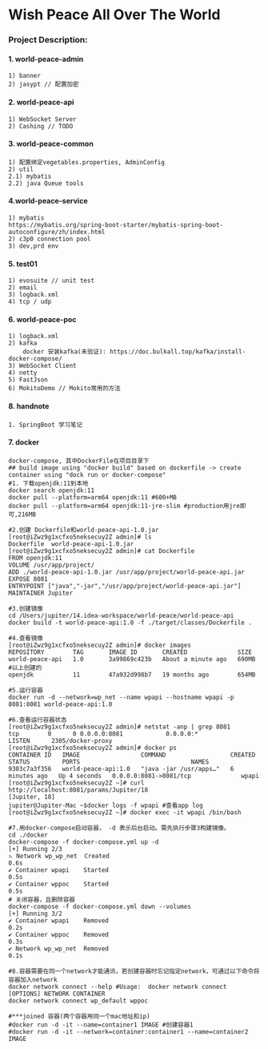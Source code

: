 #       Wish Peace All Over The World

### Project Description:
#### 1. world-peace-admin
    1) banner
    2) jasypt // 配置加密

#### 2. world-peace-api
    1) WebSocket Server
    2) Cashing // TODO

#### 3. world-peace-common
    1) 配置绑定vegetables.properties, AdminConfig
    2) util
    2.1) mybatis
    2.2) java Queue tools 

#### 4.world-peace-service
    1) mybatis
    https://mybatis.org/spring-boot-starter/mybatis-spring-boot-autoconfigure/zh/index.html
    2) c3p0 connection pool
    3) dev,prd env

#### 5. test01
    1) evosuite // unit test
    2) email
    3) logback.xml
    4) tcp / udp

#### 6. world-peace-poc
    1) logback.xml
    2) kafka
        docker 安装kafka(未验证): https://doc.bulkall.top/kafka/install-docker-compose/
    3) WebSocket Client
    4) netty
    5) FastJson
    6) MokitoDemo // Mokito常用的方法

#### 8. handnote
    1. SpringBoot 学习笔记

#### 7. docker
    docker-compose, 其中DockerFile在项目目录下
    ## build image using "docker build" based on dockerfile -> create container using "dock run or docker-compose"
    #1. 下载openjdk:11到本地
    docker search openjdk:11
    docker pull --platform=arm64 openjdk:11 #600+MB
    docker pull --platform=arm64 openjdk:11-jre-slim #production用jre即可,216MB
    
    #2.创建 Dockerfile和world-peace-api-1.0.jar
    [root@iZwz9g1xcfxo5neksecuy2Z admin]# ls
    Dockerfile  world-peace-api-1.0.jar
    [root@iZwz9g1xcfxo5neksecuy2Z admin]# cat Dockerfile
    FROM openjdk:11
    VOLUME /usr/app/project/
    ADD ./world-peace-api-1.0.jar /usr/app/project/world-peace-api.jar
    EXPOSE 8081
    ENTRYPOINT ["java","-jar","/usr/app/project/world-peace-api.jar"]
    MAINTAINER Jupiter
    
    #3.创建镜像
    cd /Users/jupiter/14.idea-workspace/world-peace/world-peace-api
    docker build -t world-peace-api:1.0 -f ./target/classes/Dockerfile .
    
    #4.查看镜像
    [root@iZwz9g1xcfxo5neksecuy2Z admin]# docker images
    REPOSITORY        TAG       IMAGE ID       CREATED              SIZE
    world-peace-api   1.0       3a99869c423b   About a minute ago   690MB  #以上创建的
    openjdk           11        47a932d998b7   19 months ago        654MB
    
    #5.运行容器
    docker run -d --network=wp_net --name wpapi --hostname wpapi -p 8081:8081 world-peace-api:1.0
    
    #6.查看运行容器状态
    [root@iZwz9g1xcfxo5neksecuy2Z admin]# netstat -anp | grep 8081
    tcp        0      0 0.0.0.0:8081            0.0.0.0:*               LISTEN      2305/docker-proxy
    [root@iZwz9g1xcfxo5neksecuy2Z admin]# docker ps
    CONTAINER ID   IMAGE                 COMMAND                  CREATED         STATUS         PORTS                               NAMES
    9303c7a3f356   world-peace-api:1.0   "java -jar /usr/apps…"   6 minutes ago   Up 4 seconds   0.0.0.0:8081->8081/tcp              wpapi
    [root@iZwz9g1xcfxo5neksecuy2Z ~]# curl http://localhost:8081/params/Jupiter/18
    [Jupiter, 18]
    jupiter@Jupiter-Mac ~$docker logs -f wpapi #查看app log
    [root@iZwz9g1xcfxo5neksecuy2Z ~]# docker exec -it wpapi /bin/bash
    
    #7.用docker-compose启动容器， -d 表示后台启动。需先执行步骤3构建镜像。
    cd ./docker
    docker-compose -f docker-compose.yml up -d
    [+] Running 2/3
    ⠦ Network wp_wp_net  Created                                                                                                    0.6s
    ✔ Container wpapi    Started                                                                                                    0.5s
    ✔ Container wppoc    Started                                                                                                    0.5s
    # 关闭容器，且删除容器
    docker-compose -f docker-compose.yml down --volumes
    [+] Running 3/2
    ✔ Container wpapi    Removed                                                                                                    0.2s
    ✔ Container wppoc    Removed                                                                                                    0.3s
    ✔ Network wp_wp_net  Removed                                                                                                    0.1s
    
    #8.容器需要在同一个network才能通讯，若创建容器时忘记指定network，可通过以下命令将容器加入network
    docker network connect --help #Usage:  docker network connect [OPTIONS] NETWORK CONTAINER
    docker network connect wp_default wppoc
    
    #***joined 容器(两个容器用同一个mac地址和ip)
    #docker run -d -it --name=container1 IMAGE #创建容器1
    #docker run -d -it --network=container:container1 --name=container2 IMAGE

